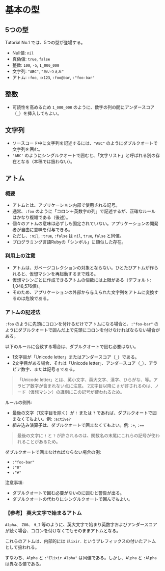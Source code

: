 # 基本の型

## 5つの型

Tutorial No.1 では、5つの型が登場する。

* Null値: `nil`
* 真偽値: `true`, `false`
* 整数: `100`, `-5`, `1_000_000`
* 文字列: `"ABC"`, `"あいうえお"`
* アトム: `:foo`, `:x123`, `:foo@bar`, `:"foo-bar"`

## 整数

* 可読性を高めるため `1_000_000` のように、数字の列の間にアンダースコア（`_`）を挿入してもよい。

## 文字列

* ソースコード中に文字列を記述するには、`"ABC"` のようにダブルクオートで文字列を囲む。
* `'ABC'` のようにシングルクオートで囲むと、「文字リスト」と呼ばれる別の存在となる（本稿では扱わない）。

## アトム

### 概要

* アトムとは、アプリケーション内部で使用される記号。
* 通常、`:foo` のように「コロン＋英数字の列」で記述するが、正確なルールはかなり複雑である（後述）。
* 個々のアトムの意味は必ずしも固定されていない。アプリケーションの開発者が自由に意味を付与できる。
* ただし、`:nil`, `:true`, `:false` は `nil`, `true`, `false` と同値。
* プログラミング言語Rubyの「シンボル」に類似した存在。

### 利用上の注意

* アトムは、ガベージコレクションの対象とならない。ひとたびアトムが作られると、仮想マシンを再起動するまで残る。
* 仮想マシンごとに作成できるアトムの個数には上限がある（デフォルト: 1,048,576個）。
* そのため、アプリケーションの外部から与えられた文字列をアトムに変換するのは危険である。

### アトムの記述法

`:foo` のように先頭にコロンを付けるだけでアトムになる場合と、`:"foo-bar"` のようにダブルクオートで囲んだ上で先頭にコロンを付けなければならない場合がある。

以下のルールに合致する場合は、ダブルクオートで囲む必要はない。

* 1文字目が「Unicode letter」またはアンダースコア（`_`）である。
* 2文字目がある場合、それは「Unicode letter」、アンダースコア（`_`）、アラビア数字、または記号 `@` である。

> 「Unicode letter」とは、英小文字、英大文字、漢字、ひらがな、等。アラビア数字が含まれない点に注意。
> 2文字目以降に `@` が許されるのは、ノード（仮想マシン）の識別にこの記号が使われるため。

ルールの例外:

* 最後の文字（1文字目を除く）が `!` または `?` であれば、ダブルクオートで囲まなくてもよい。例: `:active?`
* 組み込み演算子は、ダブルクオートで囲まなくてもよい。例: `:+`, `:==`

> 最後の文字に `!` と `?` が許されるのは、関数名の末尾にこれらの記号が使われることがあるため。

ダブルクオートで囲まなければならない場合の例:

* `:"foo-bar"`
* `:"0"`
* `:"#"`

注意事項:

* ダブルクオートで囲む必要がないのに囲むと警告が出る。
* ダブルクオートの代わりにシングルクオートで囲んでもよい。

### 【参考】 英大文字で始まるアトム

`Alpha`、 `Z80`、 `H_I` 等のように、英大文字で始まり英数字およびアンダースコアが続く場合、コロンを付けなくてもそのままアトムとなる。

これらのアトムは、内部的には `Elixir.` というプレフィックスの付いたアトムとして扱われる。

すなわち、`Alpha` と `:"Elixir.Alpha"` は同値である。しかし、`Alpha` と `:Alpha` は異なる値である。
